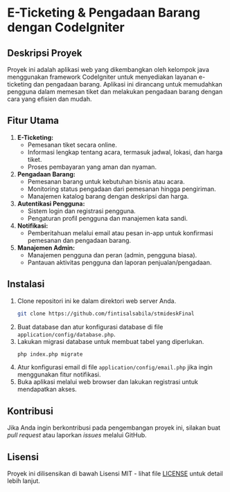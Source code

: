 # E-Ticketing & Pengadaan Barang dengan CodeIgniter

## Deskripsi Proyek
Proyek ini adalah aplikasi web yang dikembangkan oleh kelompok java menggunakan framework CodeIgniter untuk menyediakan layanan e-ticketing dan pengadaan barang. Aplikasi ini dirancang untuk memudahkan pengguna dalam memesan tiket dan melakukan pengadaan barang dengan cara yang efisien dan mudah.

## Fitur Utama
1. **E-Ticketing:**
    - Pemesanan tiket secara online.
    - Informasi lengkap tentang acara, termasuk jadwal, lokasi, dan harga tiket.
    - Proses pembayaran yang aman dan nyaman.
2. **Pengadaan Barang:**
    - Pemesanan barang untuk kebutuhan bisnis atau acara.
    - Monitoring status pengadaan dari pemesanan hingga pengiriman.
    - Manajemen katalog barang dengan deskripsi dan harga.
3. **Autentikasi Pengguna:**
    - Sistem login dan registrasi pengguna.
    - Pengaturan profil pengguna dan manajemen kata sandi.
4. **Notifikasi:**
    - Pemberitahuan melalui email atau pesan in-app untuk konfirmasi pemesanan dan pengadaan barang.
5. **Manajemen Admin:**
    - Manajemen pengguna dan peran (admin, pengguna biasa).
    - Pantauan aktivitas pengguna dan laporan penjualan/pengadaan.

## Instalasi
1. Clone repositori ini ke dalam direktori web server Anda.
   ```bash
   git clone https://github.com/fintisalsabila/stmideskFinal
   ```
2. Buat database dan atur konfigurasi database di file `application/config/database.php`.
3. Lakukan migrasi database untuk membuat tabel yang diperlukan.
   ```bash
   php index.php migrate
   ```
4. Atur konfigurasi email di file `application/config/email.php` jika ingin menggunakan fitur notifikasi.
5. Buka aplikasi melalui web browser dan lakukan registrasi untuk mendapatkan akses.

## Kontribusi
Jika Anda ingin berkontribusi pada pengembangan proyek ini, silakan buat *pull request* atau laporkan *issues* melalui GitHub.

## Lisensi
Proyek ini dilisensikan di bawah Lisensi MIT - lihat file [LICENSE](LICENSE) untuk detail lebih lanjut.
